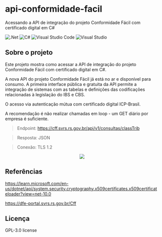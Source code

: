 # api-conformidade-facil
Acessando a API de integração do projeto Conformidade Fácil com certificado digital em C#

![.Net](https://img.shields.io/badge/.NET-5C2D91?style=for-the-badge&logo=.net&logoColor=white)
![C#](https://img.shields.io/badge/c%23-%23239120.svg?style=for-the-badge&logo=c-sharp&logoColor=white)
![Visual Studio Code](https://img.shields.io/badge/Visual%20Studio%20Code-0078d7.svg?style=for-the-badge&logo=visual-studio-code&logoColor=white)
![Visual Studio](https://img.shields.io/badge/Visual%20Studio-5C2D91.svg?style=for-the-badge&logo=visual-studio&logoColor=white)

## Sobre o projeto
Este projeto mostra como acessar a API de integração do projeto Conformidade Fácil com certificado digital em C#.

A nova API do projeto Conformidade Fácil já está no ar e disponível para consumo. A primeira interface pública e gratuita da API permite a integração de sistemas com as tabelas e definições das codificações relacionadas à legislação do IBS e CBS.

O acesso via autenticação mútua com certificado digital ICP-Brasil.

A recomendação é não realizar chamadas em loop - um GET diário por empresa é suficiente.

>Endpoint: https://cff.svrs.rs.gov.br/api/v1/consultas/classTrib

>Resposta: JSON

>Conexão: TLS 1.2

<div align="center">
    <img src="https://github.com/user-attachments/assets/2f3970f3-6c14-4028-ad84-12ae93a7d043"</img>
</div>

## Referências
https://learn.microsoft.com/en-us/dotnet/api/system.security.cryptography.x509certificates.x509certificateloader?view=net-10.0

https://dfe-portal.svrs.rs.gov.br/Cff

## Licença
GPL-3.0 license
